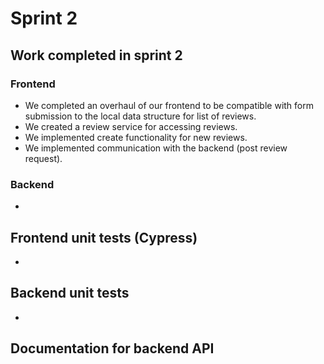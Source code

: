 # Sprint 2

## Work completed in sprint 2
### Frontend
+ We completed an overhaul of our frontend to be compatible with form submission to the local data structure for list of reviews.
+ We created a review service for accessing reviews.
+ We implemented create functionality for new reviews.
+ We implemented communication with the backend (post review request).
### Backend
+ 

## Frontend unit tests (Cypress)
+ 

## Backend unit tests
+ 

## Documentation for backend API
